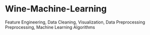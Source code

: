 # Wine-Machine-Learning
Feature Engineering, Data Cleaning, Visualization, Data Preprocessing Preprocessing, Machine Learning Algorithms
